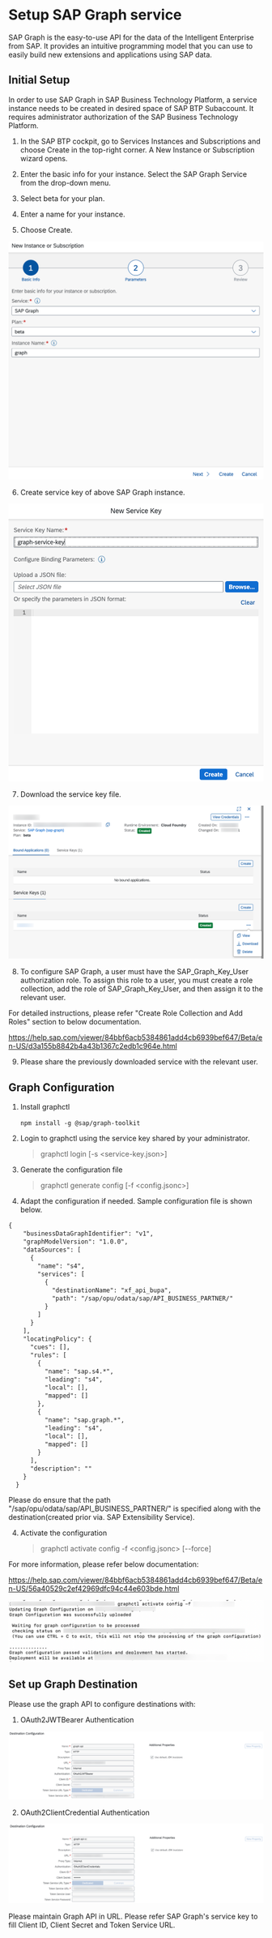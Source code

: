 # Setup SAP Graph service 

SAP Graph is the easy-to-use API for the data of the Intelligent Enterprise from SAP. It provides an intuitive programming model that you can use to easily build new extensions and applications using SAP data.

## Initial Setup

In order to use SAP Graph in SAP Business Technology Platform, a service instance needs to be created in desired space of SAP BTP Subaccount.
It requires administrator authorization of the SAP Business Technology Platform.

1. In the SAP BTP cockpit, go to Services Instances and Subscriptions and choose Create in the top-right corner. A New Instance or Subscription wizard opens.

2. Enter the basic info for your instance. Select the SAP Graph Service from the drop-down menu.

3. Select beta for your plan.

4. Enter a name for your instance.

5. Choose Create.

![Graph Instance](./images/graphInstance.png)

6. Create service key of above SAP Graph instance.

![Graph Service Key](./images/serviceKey.png)

7. Download the service key file.

![Download Key](./images/downloadKey.png)

8. To configure SAP Graph, a user must have the SAP_Graph_Key_User authorization role. To assign this role to a user, you must create a role collection, add the role of SAP_Graph_Key_User, and then assign it to the relevant user.

For detailed instructions, please refer "Create Role Collection and Add Roles" section to below documentation.

https://help.sap.com/viewer/84bbf6acb5384861add4cb6939bef647/Beta/en-US/d3a155b8842b4a43b1367c2edb1c964e.html

9. Please share the previously downloaded service with the relevant user.

## Graph Configuration

1. Install graphctl
    
    ` npm install -g @sap/graph-toolkit `

2. Login to graphctl using the service key shared by your administrator.

    > graphctl login [-s <service-key.json>]

3. Generate the configuration file

    > graphctl generate config [-f <config.jsonc>]

4. Adapt the configuration if needed. Sample configuration file is shown below.

```
{
    "businessDataGraphIdentifier": "v1",
    "graphModelVersion": "1.0.0",
    "dataSources": [
      {
        "name": "s4",
        "services": [
          {
            "destinationName": "xf_api_bupa",
            "path": "/sap/opu/odata/sap/API_BUSINESS_PARTNER/"
          }
        ]
      }
    ],
    "locatingPolicy": {
      "cues": [],
      "rules": [
        {
          "name": "sap.s4.*",
          "leading": "s4",
          "local": [],
          "mapped": []
        },
        {
          "name": "sap.graph.*",
          "leading": "s4",
          "local": [],
          "mapped": []
        }
      ],
      "description": ""
    }
  }
```
  Please do ensure that the path "/sap/opu/odata/sap/API_BUSINESS_PARTNER/" is specified along with the destination(created prior via. SAP Extensibility Service).

4. Activate the configuration

    > graphctl activate config -f <config.jsonc> [--force] 

For more information, please refer below documentation:

https://help.sap.com/viewer/84bbf6acb5384861add4cb6939bef647/Beta/en-US/56a40529c2ef42969dfc94c44e603bde.html

![Graph Activation](./images/graphActivation.png)

## Set up Graph Destination

Please use the graph API to configure destinations with:

1. OAuth2JWTBearer Authentication

![OAuth2JWTBearer](./images/OAuth2JWTBearerDestination.png)

2. OAuth2ClientCredential Authentication

![OAuth2ClientCredential](./images/OAuth2ClientCredentialDestination.png)

Please maintain Graph API in URL. Please refer SAP Graph's service key to fill Client ID, Client Secret and Token Service URL. 
